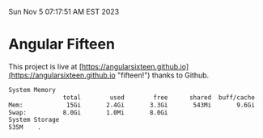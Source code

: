Sun Nov  5 07:17:51 AM EST 2023

# Angular Fifteen


This project is live at [https://angularsixteen.github.io](https://angularsixteen.github.io "fifteen!") thanks to Github.

```bash
System Memory
               total        used        free      shared  buff/cache   available
Mem:            15Gi       2.4Gi       3.3Gi       543Mi       9.6Gi        11Gi
Swap:          8.0Gi       1.0Mi       8.0Gi
System Storage
535M	.
